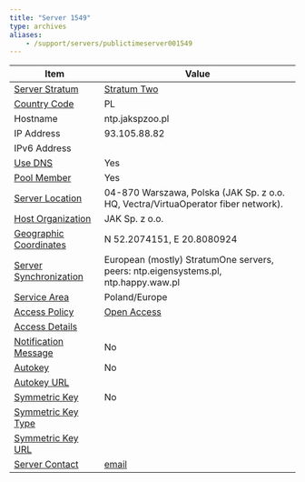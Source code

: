 ```yaml
---
title: "Server 1549"
type: archives
aliases:
    - /support/servers/publictimeserver001549
---
```


| Item | Value |
| ----- | ----- |
| [Server Stratum](/support/servers/serverstratum) | [Stratum Two](/support/servers/stratumtwotimeservers) |
| [Country Code](/support/servers/countrycode) | PL |
| Hostname |  ntp.jakspzoo.pl  |
| IP Address |  93.105.88.82  |
| IPv6 Address | |
| [Use DNS](/support/servers/usedns) | Yes |
| [Pool Member](/support/servers/poolmember) | Yes |
| [Server Location](/support/servers/serverlocation) |  04-870 Warszawa, Polska (JAK Sp. z o.o. HQ, Vectra/VirtuaOperator fiber network). |
| [Host Organization](/support/servers/hostorganization) |  JAK Sp. z o.o. |
| [ Geographic Coordinates](/support/servers/geographiccoordinates) |  N 52.2074151, E 20.8080924  |
| [Server Synchronization](/support/servers/serversynchronization) |  European (mostly) StratumOne servers, peers: ntp.eigensystems.pl, ntp.happy.waw.pl |
| [Service Area](/support/servers/servicearea) |  Poland/Europe |
| [Access Policy](/support/servers/accesspolicy) | [Open Access](/support/servers/openaccess) |
| [Access Details](/support/servers/accessdetails) |  |
| [Notification Message](/support/servers/notificationmessage) | No |
| [Autokey](/support/servers/autokey) | No |
| [Autokey URL](/support/servers/autokeyurl) | |
| [Symmetric Key](/support/servers/symmetrickey) | No |
| [Symmetric Key Type](/support/servers/symmetrickeytype) | |
| [Symmetric Key URL](/support/servers/symmetrickeyurl) | |
| [Server Contact](/support/servers/servercontact) | [email](mailto:kj@eigensystems.pl) |